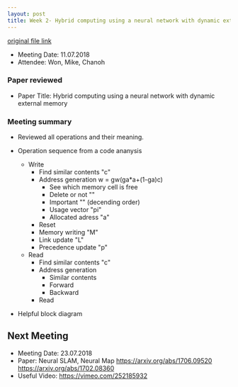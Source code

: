 ```yaml
---
layout: post
title: Week 2- Hybrid computing using a neural network with dynamic external memory (2)
---
```


[original file link](https://github.com/kknd2104/kknd2104.github.io/blob/master/_posts/2018-7-11-week2.md)

- Meeting Date: 11.07.2018
- Attendee: Won, Mike, Chanoh

### Paper reviewed
- Paper Title: Hybrid computing using a neural network with dynamic external memory  

### Meeting summary


* Reviewed all operations and their meaning.		

* Operation sequence from a code ananysis
	* Write
		* Find similar contents "c"
		* Address generation w = gw(ga*a+(1-ga)c)
			* See which memory cell is free 
			* Delete or not ""
			* Important "" (decending order)
			* Usage vector "pi"
			* Allocated adress "a"
		* Reset 
		* Memory writing "M"
		* Link update "L"
		* Precedence update "p"
	* Read
		* Find similar contents "c"
		* Address generation
			* Similar contents
			* Forward
			* Backward
		* Read
* Helpful block diagram
[](https://github.com/bgavran/DNC/blob/master/assets/DNC_final.png)

## Next Meeting

- Meeting Date: 23.07.2018
- Paper: Neural SLAM, Neural Map
https://arxiv.org/abs/1706.09520
https://arxiv.org/abs/1702.08360
- Useful Video:  https://vimeo.com/252185932

